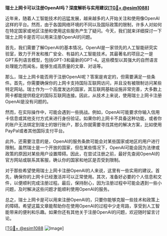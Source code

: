 **瑞士上网卡可以注册OpenAI吗？深度解析与实用建议[[TG💪+ @esim1088](https://t.me/s/esim1088)]**

近年来，随着人工智能技术的迅猛发展，越来越多的人开始关注和使用像OpenAI这样的平台。然而，由于各国网络环境的不同以及国际政策的限制，许多人对如何在特定国家或地区注册和使用这些服务产生了疑问。今天，我们就来详细探讨一下瑞士上网卡是否可以用来注册OpenAI的问题。

首先，我们需要了解OpenAI的基本情况。OpenAI是一家领先的人工智能研究实验室，致力于开发和推广安全、有益的人工智能技术。其最著名的项目之一是GPT系列语言模型，包括GPT-3和最新的GPT-4。这些模型以其强大的自然语言处理能力而闻名，能够生成高质量的文章、对话等。

那么，瑞士上网卡能否用于注册OpenAI呢？答案是肯定的，但需要满足一些条件。首先，你需要确保你的上网卡支持国际互联网访问，并且没有被限制访问某些特定网站。瑞士作为一个高度发达的国家，其互联网基础设施非常完善，大多数上网卡都能提供稳定的国际互联网连接。因此，从技术上来说，使用瑞士上网卡注册OpenAI是没有问题的。

然而，在实际操作中，可能会遇到一些挑战。例如，OpenAI可能要求你输入信用卡信息或其他支付方式来进行身份验证。如果你的上网卡不具备这种功能，或者你的账户无法绑定到瑞士的银行账户，那么你就需要寻找其他的解决方案，比如使用PayPal或者其他国际支付平台。

此外，还需要注意的是，OpenAI的服务条款可能会对某些国家或地区的用户进行限制。虽然瑞士是一个开放的国家，但在某些情况下，OpenAI可能会因为法律或政策的原因对某些用户设置障碍。因此，在尝试注册之前，最好先查阅OpenAI的官方网站或联系其客服，确认你的国家和地区是否受到限制。

对于那些希望使用瑞士上网卡注册OpenAI的人来说，这里有一些实用的建议。首先，确保你的上网卡已经激活并可以正常使用。其次，准备好必要的个人信息和文件，以便顺利完成注册过程。最后，保持耐心，因为注册过程中可能会遇到一些小问题，及时解决这些问题才能顺利使用OpenAI的服务。

总之，瑞士上网卡是可以用来注册OpenAI的，只要你能够克服一些技术和政策上的障碍。希望这篇文章能帮助你在使用OpenAI的过程中少走弯路，享受到人工智能带来的便利和乐趣。如果你还有其他关于注册OpenAI的问题，欢迎随时留言讨论。

[[TG💪+ @esim1088](https://t.me/s/esim1088) ![Image](https://i.postimg.cc/4NQfJmqS/Snipaste-2025-05-13-00-14-12.png)]